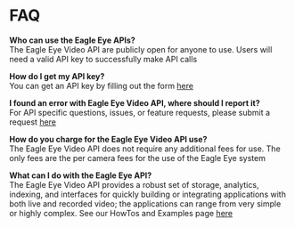 # FAQ

**Who can use the Eagle Eye APIs?**  
The Eagle Eye Video API are publicly open for anyone to use. Users will need a valid API key to successfully make API calls

**How do I get my API key?**  
You can get an API key by filling out the form [here](https://login.eagleeyenetworks.com/api_signup.html)

**I found an error with Eagle Eye Video API, where should I report it?**  
For API specific questions, issues, or feature requests, please submit a request [here](http://www.eagleeyenetworks.com/support/)

**How do you charge for the Eagle Eye Video API use?**  
The Eagle Eye Video API does not require any additional fees for use. The only fees are the per camera fees for the use of the Eagle Eye system

**What can I do with the Eagle Eye API?**  
The Eagle Eye Video API provides a robust set of storage, analytics, indexing, and interfaces for quickly building or integrating applications with both live and recorded video; the applications can range from very simple or highly complex. See our HowTos and Examples page [here](#how-to's-and-example-code)
